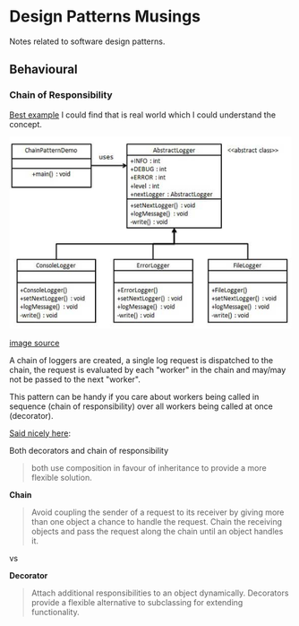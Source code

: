 # Design Patterns Musings
Notes related to software design patterns.

## Behavioural
### Chain of Responsibility
[Best example](https://www.tutorialspoint.com/design_pattern/chain_of_responsibility_pattern.htm) I could find that is real world which I could understand the concept.

![Chain of Responsibility UML Diagram](images/chain_pattern_uml_diagram.jpg)

[image source](https://www.tutorialspoint.com/design_pattern/images/chain_pattern_uml_diagram.jpg)

A chain of loggers are created, a single log request is dispatched to the chain, the request is evaluated by each "worker" in the chain and may/may not be passed to the next "worker".

This pattern can be handy if you care about workers being called in sequence (chain of responsibility) over all workers being called at once (decorator).

[Said nicely here](https://stackoverflow.com/questions/747913/why-would-i-ever-use-a-chain-of-responsibility-over-a-decorator/747975):

Both decorators and chain of responsibility
> both use composition in favour of inheritance to provide a more flexible solution.

**Chain**

> Avoid coupling the sender of a request
> to its receiver by giving more than
> one object a chance to handle the
> request. Chain the receiving objects
> and pass the request along the chain
> until an object handles it.

vs

**Decorator**

> Attach additional responsibilities to
> an object dynamically. Decorators
> provide a flexible alternative to
> subclassing for extending
> functionality.
